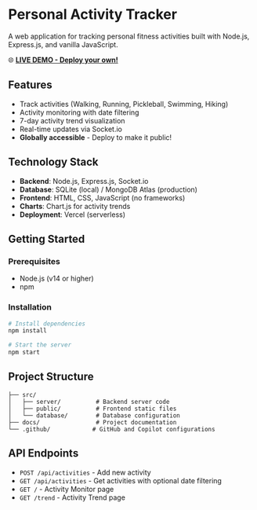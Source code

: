 # Personal Activity Tracker

A web application for tracking personal fitness activities built with Node.js, Express.js, and vanilla JavaScript.

🌐 **[LIVE DEMO - Deploy your own!](DEPLOY.md)**

## Features
- Track activities (Walking, Running, Pickleball, Swimming, Hiking)
- Activity monitoring with date filtering
- 7-day activity trend visualization
- Real-time updates via Socket.io
- **Globally accessible** - Deploy to make it public!

## Technology Stack
- **Backend**: Node.js, Express.js, Socket.io
- **Database**: SQLite (local) / MongoDB Atlas (production)
- **Frontend**: HTML, CSS, JavaScript (no frameworks)
- **Charts**: Chart.js for activity trends
- **Deployment**: Vercel (serverless)

## Getting Started

### Prerequisites
- Node.js (v14 or higher)
- npm

### Installation
```bash
# Install dependencies
npm install

# Start the server
npm start
```

## Project Structure
```
├── src/
│   ├── server/          # Backend server code
│   ├── public/          # Frontend static files
│   └── database/        # Database configuration
├── docs/                # Project documentation
└── .github/            # GitHub and Copilot configurations
```

## API Endpoints
- `POST /api/activities` - Add new activity
- `GET /api/activities` - Get activities with optional date filtering
- `GET /` - Activity Monitor page
- `GET /trend` - Activity Trend page
